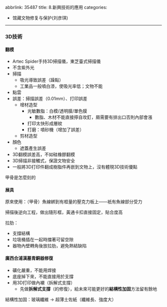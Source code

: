 abbrlink: 35487
title: 8.新興技術的應用
categories:
  - 馆藏文物修复与保护(刘彦琪)
---
### 3D技術

#### 翻模

- Artec Spider手持3D掃描儀，東芝臺式掃描儀
- 不含紫外光
- 掃描
	- 吸光導致誤差（躁點）
	- 工業品一般噴白漆，使吸光率低；文物不能
- 點雲
- 誤差：掃描誤差（0.01mm）、打印誤差
	- 增材造型
		- 光敏數脂：白模/透明膜/單色膜
			- 數脂、木材不能直接擰自攻釘，屑需要有排出口否則內部會漲
		- 打印太快形成層紋
		- 打磨：噴砂機（增加了誤差）
	- 剪材造型
- 顏色
	- 遮蓋產生誤差
- 3D翻模誤差高，不如硅橡膠翻模
- 3D掃描非接觸式，保證文物安全
- 一般將3D打印件翻成樹脂件再嵌到文物上，沒有體現3D技術優點

甲骨是怎麼刻的

#### 展具

原來使用：（甲骨）魚線綁到有框量的壓克力板上——衹有魚線部分受力

掃描後逆向工程，做出隨形框，黃通卡扣直接固定，貼合度高

拉肋：

- 支撐結構
- 垃圾桶插在一起時擋著可留空隙
- 器物內壁轉角後放拉肋，避免熱結缺陷

#### 廣西合浦漢墓青銅器修復

- 礦化嚴重，不能用焊接
- 底座掉下來，不能直接用於支撐
- 用3D打印做內襯（拆解式支撐）
	- 先做**拆解式支撐**（的修復），給未來可能更好的**結構性加固**方法留有餘地

結構性加固：玻璃纖維 -> 超薄土佐紙（纖維長、強度大）

